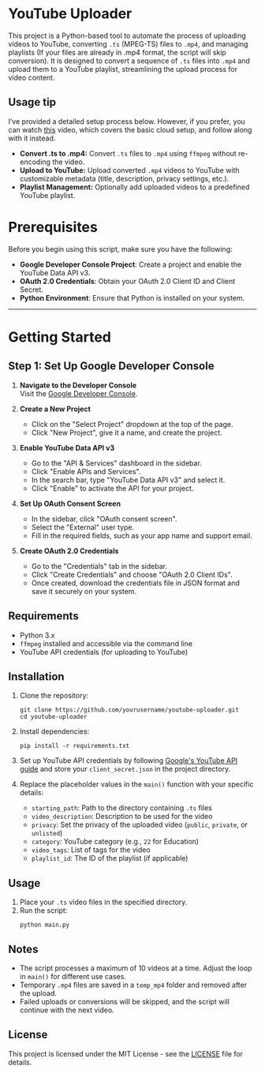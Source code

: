 # YouTube Uploader

This project is a Python-based tool to automate the process of uploading videos to YouTube, converting `.ts` (MPEG-TS) files to `.mp4`, and managing playlists (If your files are already in .mp4 format, the script will skip conversion). It is designed to convert a sequence of `.ts` files into `.mp4` and upload them to a YouTube playlist, streamlining the upload process for video content.

## Usage tip
I’ve provided a detailed setup process below. However, if you prefer, you can watch [this](https://www.youtube.com/watch?v=sp3qM2URcig) video, which covers the basic cloud setup, and follow along with it instead.

- **Convert .ts to .mp4:** Convert `.ts` files to `.mp4` using `ffmpeg` without re-encoding the video.
- **Upload to YouTube:** Upload converted `.mp4` videos to YouTube with customizable metadata (title, description, privacy settings, etc.).
- **Playlist Management:** Optionally add uploaded videos to a predefined YouTube playlist.

# Prerequisites

Before you begin using this script, make sure you have the following:

- **Google Developer Console Project**: Create a project and enable the YouTube Data API v3.
- **OAuth 2.0 Credentials**: Obtain your OAuth 2.0 Client ID and Client Secret.
- **Python Environment**: Ensure that Python is installed on your system.

---

# Getting Started

## Step 1: Set Up Google Developer Console

1. **Navigate to the Developer Console**  
   Visit the [Google Developer Console](https://console.developers.google.com/).

2. **Create a New Project**  
   - Click on the "Select Project" dropdown at the top of the page.
   - Click "New Project", give it a name, and create the project.

3. **Enable YouTube Data API v3**  
   - Go to the "API & Services" dashboard in the sidebar.
   - Click "Enable APIs and Services".
   - In the search bar, type "YouTube Data API v3" and select it.
   - Click "Enable" to activate the API for your project.

4. **Set Up OAuth Consent Screen**  
   - In the sidebar, click "OAuth consent screen".
   - Select the "External" user type.
   - Fill in the required fields, such as your app name and support email.

5. **Create OAuth 2.0 Credentials**  
   - Go to the "Credentials" tab in the sidebar.
   - Click "Create Credentials" and choose "OAuth 2.0 Client IDs".
   - Once created, download the credentials file in JSON format and save it securely on your system.

## Requirements

- Python 3.x
- `ffmpeg` installed and accessible via the command line
- YouTube API credentials (for uploading to YouTube)

## Installation

1. Clone the repository:
    ```
    git clone https://github.com/yourusername/youtube-uploader.git
    cd youtube-uploader
    ```

2. Install dependencies:
    ```
    pip install -r requirements.txt
    ```

3. Set up YouTube API credentials by following [Google's YouTube API guide](https://developers.google.com/youtube/registering_an_application) and store your `client_secret.json` in the project directory.

4. Replace the placeholder values in the `main()` function with your specific details:
    - `starting_path`: Path to the directory containing `.ts` files
    - `video_description`: Description to be used for the video
    - `privacy`: Set the privacy of the uploaded video (`public`, `private`, or `unlisted`)
    - `category`: YouTube category (e.g., `22` for Education)
    - `video_tags`: List of tags for the video
    - `playlist_id`: The ID of the playlist (if applicable)

## Usage

1. Place your `.ts` video files in the specified directory.
2. Run the script:
    ```
    python main.py
    ```

## Notes

- The script processes a maximum of 10 videos at a time. Adjust the loop in `main()` for different use cases.
- Temporary `.mp4` files are saved in a `temp_mp4` folder and removed after the upload.
- Failed uploads or conversions will be skipped, and the script will continue with the next video.

## License

This project is licensed under the MIT License - see the [LICENSE](LICENSE) file for details.
